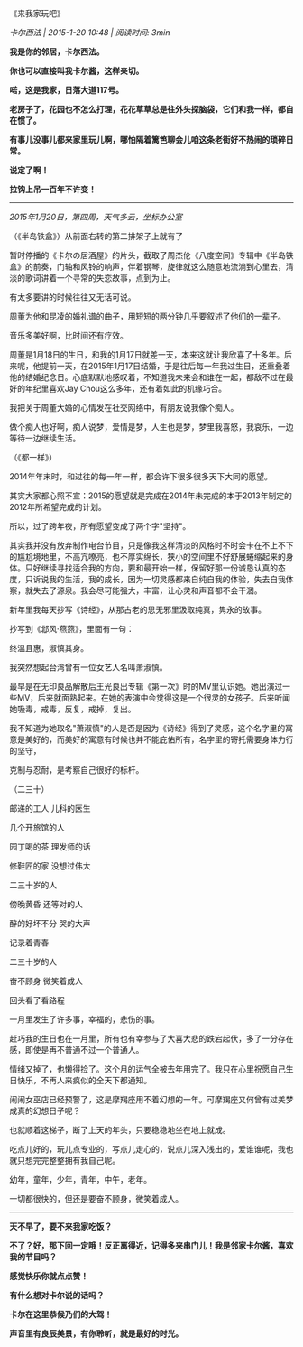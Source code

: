 《来我家玩吧》

*卡尔西法 | 2015-1-20 10:48  |  阅读时间: 3min* 

**我是你的邻居，卡尔西法。**

**你也可以直接叫我卡尔酱，这样亲切。**

**喏，这是我家，日落大道117号。**

**老房子了，花园也不怎么打理，花花草草总是往外头探脑袋，它们和我一样，都自在惯了。**

**有事儿没事儿都来家里玩儿啊，哪怕隔着篱笆聊会儿咱这条老街好不热闹的琐碎日常。**

**说定了啊！**

**拉钩上吊一百年不许变！**

---

*2015年1月20日，第四周，天气多云，坐标办公室*

（《半岛铁盒》）从前面右转的第二排架子上就有了

暂时停播的《卡尔の居酒屋》的片头，截取了周杰伦《八度空间》专辑中《半岛铁盒》的前奏，门轴和风铃的响声，伴着钢琴，旋律就这么随意地流淌到心里去，清淡的歌词讲着一个寻常的失恋故事，点到为止。

有太多要讲的时候往往又无话可说。

周董为他和昆凌的婚礼谱的曲子，用短短的两分钟几乎要叙述了他们的一辈子。

音乐多美好啊，比时间还有疗效。

周董是1月18日的生日，和我的1月17日就差一天，本来这就让我欣喜了十多年。后来呢，他提前一天，在2015年1月17日结婚，于是往后每一年我过生日，还重叠着他的结婚纪念日。心底默默地感叹着，不知道我未来会和谁在一起，都敌不过在最好的年纪里喜欢Jay Chou这么多年，还有着如此的机缘巧合。

我把关于周董大婚的心情发在社交网络中，有朋友说我像个痴人。

做个痴人也好啊，痴人说梦，爱情是梦，人生也是梦，梦里我喜怒，我哀乐，一边等待一边继续生活。

（《都一样》）

2014年年末时，和过往的每一年一样，都会许下很多很多天下大同的愿望。

其实大家都心照不宣：2015的愿望就是完成在2014年未完成的本于2013年制定的2012年所希望完成的计划。

所以，过了跨年夜，所有愿望变成了两个字&quot;坚持&quot;。

其实我并没有放弃制作电台节目，只是像我这样清淡的风格时不时会卡在不上不下的尴尬境地里，不高亢嘹亮，也不厚实绵长，狭小的空间里不好舒展蜷缩起来的身体。只好继续寻找适合我的方向，要和最开始一样，保留好那一份诚恳认真的态度，只诉说我的生活，我的成长，因为一切灵感都来自纯自我的体验，失去自我体察，就失去了源泉。我会尽可能强大，丰富，让心灵和声音都不会干涸。

新年里我每天抄写《诗经》，从那古老的思无邪里汲取纯真，隽永的故事。

抄写到《邶风·燕燕》，里面有一句：

终温且惠，淑慎其身。

我突然想起台湾曾有一位女艺人名叫萧淑慎。

最早是在无印良品解散后王光良出专辑《第一次》时的MV里认识她。她出演过一些MV，后来就面熟起来。在她的表演中会觉得这是一个很灵的女孩子。后来听闻她吸毒，戒毒，反复，戒掉，复出。

我不知道为她取名&quot;萧淑慎&quot;的人是否是因为《诗经》得到了灵感，这个名字里的寓意是美好的，而美好的寓意有时候也并不能庇佑所有，名字里的寄托需要身体力行的坚守，

克制与忍耐，是考察自己很好的标杆。

（二三十）

邮递的工人 儿科的医生

几个开旅馆的人

园丁喝的茶 理发师的话

修鞋匠的家 没想过伟大

二三十岁的人

傍晚黄昏 还等对的人

醉的好坏不分 哭的大声

记录着青春

二三十岁的人

奋不顾身 微笑着成人

回头看了看路程

一月里发生了许多事，幸福的，悲伤的事。

赶巧我的生日也在一月里，所有也有幸参与了大喜大悲的跌宕起伏，多了一分存在感，即使是再不普通不过一个普通人。

情绪又掉了，也懒得捡了。这个月的运气全被去年用完了。我只在心里祝愿自己生日快乐，不再人来疯似的全天下都通知。

闹闹女巫店已经预警了，这是摩羯座用不着幻想的一年。可摩羯座又何曾有过美梦成真的幻想日子呢？

也就顺着这梯子，断了上天的年头，只要稳稳地坐在地上就成。

吃点儿好的，玩儿点专业的，写点儿走心的，说点儿深入浅出的，爱谁谁呢，我也就只想完完整整拥有我自己呢。

幼年，童年，少年，青年，中午，老年。

一切都很快的，但还是要奋不顾身，微笑着成人。

---

**天不早了，要不来我家吃饭？**

**不了？好，那下回一定哦！反正离得近，记得多来串门儿！我是邻家卡尔酱，喜欢我的节目吗？**

**感觉快乐你就点点赞！**

**有什么想对卡尔说的话吗？**

**卡尔在这里恭候乃们的大驾！**

**声音里有良辰美景，有你聆听，就是最好的时光。**

